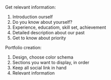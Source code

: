 Get relevant information:

1. Introduction ourself
2. Do you know about yourself?
3. Experience, educatiom, skill set, achievement
4. Detailed description about our past
5. Get to know about priority

Portfolio creation:

1. Design, choose color schema
2. Sections you want to display, in order
3. Keep all social link in hand
4. Relevant information
